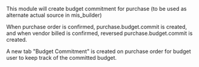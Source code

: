 This module will create budget commitment for purchase (to be used as
alternate actual source in mis_builder)

When purchase order is confirmed, purchase.budget.commit is created, and
when vendor billed is confirmed, reversed purchase.budget.commit is
created.

A new tab "Budget Commitment" is created on purchase order for budget
user to keep track of the committed budget.
